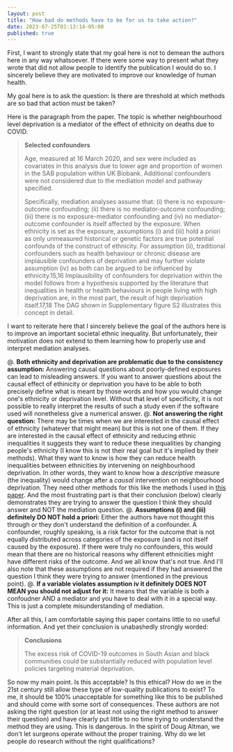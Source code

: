 ```yaml
---
layout: post
title: "How bad do methods have to be for us to take action?"
date: 2023-07-25T01:13:14-05:00
published: true
---
```


First, I want to strongly state that my goal here is not to demean the authors here in any way whatsoever. If there were some way to present what they wrote that did not allow people to identify the publication I would do so. I sincerely believe they are motivated to improve our knowledge of human health.

My goal here is to ask the question: Is there are threshold at which methods are so bad that action must be taken?

Here is the paragraph from the paper. The topic is whether neighbourhood level deprivation is a mediator of the effect of ethnicity on deaths due to COVID. 

> **Selected confounders**
>
>Age, measured at 16 March 2020, and sex were included as covariates in this analysis due to lower age and proportion of women in the SAB population within UK Biobank. Additional confounders were not considered due to the mediation model and pathway specified.
>
>Specifically, mediation analyses assume that: (i) there is no exposure-outcome confounding; (ii) there is no mediator-outcome confounding; (iii) there is no exposure-mediator confounding and (iv) no mediator-outcome confounder is itself affected by the exposure. When ethnicity is set as the exposure, assumptions (i) and (iii) hold a priori as only unmeasured historical or genetic factors are true potential confounds of the construct of ethnicity. For assumption (ii), traditional confounders such as health behaviour or chronic disease are implausible confounders of deprivation and may further violate assumption (iv) as both can be argued to be influenced by ethnicity.15,16 Implausibility of confounders for deprivation within the model follows from a hypothesis supported by the literature that inequalities in health or health behaviours in people living with high deprivation are, in the most part, the result of high deprivation itself.17,18 The DAG shown in Supplementary figure S2 illustrates this concept in detail.

I want to reiterate here that I sincerely believe the goal of the authors here is to improve an important societal ethnic inequality. But unfortunately, their motivation does not extend to them learning how to properly use and interpret mediation analyses. 

@. **Both ethnicity and deprivation are problematic due to the consistency assumption:** Answering causal questions about poorly-defined exposures can lead to misleading answers. If you want to answer questions about the causal effect of ethinicity or deprivation you have to be able to both precisely define what is meant by those words and how you would change one's ethnicity or deprivation level. Without that level of specificity, it is not possible to really interpret the results of such a study even if the software used will nonetheless give a numerical answer.
@. **Not answering the right question:** There may be times when we are interested in the causal effect of ethnicity (whatever that might mean) but this is not one of them. If they are interested in the causal effect of ethnicity and reducing ethnic inequalities it suggests they want to reduce these inequalities by changing people's ethnicity (I know this is not their real goal but it's implied by their methods). What they want to know is how they can reduce health inequalities between ethnicities by intervening on neighbourhood deprivation. In other words, they want to know how a _descriptive_ measure (the inequality) would change after a _causal_ intervention on neighbourhood deprivation. They need other methods for this like the methods I used in [this paper](https://pubmed.ncbi.nlm.nih.gov/32618712/). And the most frustrating part is that their conclusion (below) clearly demonstrates they are trying to answer the question I think they should answer and NOT the mediation question.
@. **Assumptions (i) and (iii) definitely DO NOT hold a priori:** Either the authors have not thought this through or they don't understand the definition of a confounder. A confounder, roughly speaking, is a risk factor for the outcome that is not equally distributed across categories of the exposure (and is not itself caused by the exposure). If there were truly no confounders, this would mean that there are no historical reasons why different ethnicities might have different risks of the outcome. And we all know that's not true. And I'll also note that these assumptions are not required if they had answered the question I think they were trying to answer (mentioned in the previous point).
@. **If a variable violates assumption iv it definitely DOES NOT MEAN you should not adjust for it:** It means that the variable is both a confoudner AND a mediator and you have to deal with it in a special way. This is just a complete misunderstanding of mediation. 

After all this, I am comfortable saying this paper contains little to no useful information. And yet their conclusion is unabashedly strongly worded:


> **Conclusions**
>
> The excess risk of COVID-19 outcomes in South Asian and black communities could be substantially reduced with population level policies targeting material deprivation.

So now my main point. Is this acceptable? Is this ethical? How do we in the 21st century still allow these type of low-quality publications to exist? To me, it should be 100% unacceptable for something like this to be published and should come with some sort of consequences. These authors are not asking the right question (or at least not using the right method to answer their question) and have clearly put little to no time trying to understand the method they are using. This is dangerous. In the spirit of Doug Altman, we don't let surgeons operate without the proper training. Why do we let people do research without the right qualifications?

